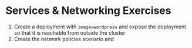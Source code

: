 # Services & Networking Exercises

1. Create a deployment with ```image=wordpress``` and expose the deployment so that it is reachable from outside the cluster
2. Create the network policies scenario and
